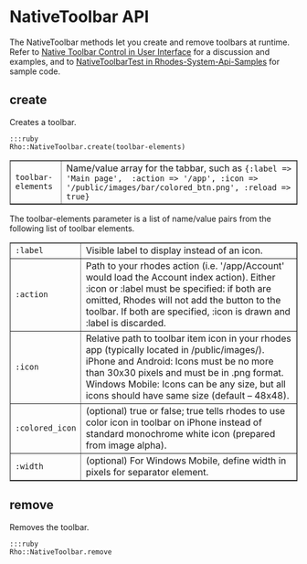 # NativeToolbar API

The NativeToolbar methods let you create and remove toolbars at runtime. Refer to [Native Toolbar Control in User Interface](../rhodes/ui#native-toolbar-control) for a discussion and examples, and to [NativeToolbarTest in Rhodes-System-Api-Samples](https://github.com/rhomobile/rhodes-system-api-samples/tree/master/app/NativeToolbarTest/) for sample code.

## create

Creates a toolbar.

	:::ruby
	Rho::NativeToolbar.create(toolbar-elements)

<table border="1">
<tr>
	<td><code>toolbar-elements</code></td>
	<td>Name/value array for the tabbar, such as <code>{:label => 'Main page',  :action => '/app', :icon => '/public/images/bar/colored_btn.png', :reload => true}</code></td>
</tr>
</table>

The toolbar-elements parameter is a list of name/value pairs from the following list of toolbar elements.

<table border="1">
<tr>
	<td><code>:label</code></td>
	<td>Visible label to display instead of an icon.</td>
</tr>
<tr>
	<td><code>:action</code></td>
	<td>Path to your rhodes action (i.e. '/app/Account' would load the Account index action). Either :icon or :label must be specified: if both are omitted, Rhodes will not add the button to the toolbar. If both are specified, :icon is drawn and :label is discarded.</td>
</tr>
<tr>
	<td><code>:icon</code></td>
	<td>Relative path to toolbar item icon in your rhodes app (typically located in /public/images/). iPhone and Android: Icons must be no more than 30x30 pixels and must be in .png format. Windows Mobile: Icons can be any size, but all icons should have same size (default – 48x48).</td>
</tr>
<tr>
	<td><code>:colored_icon</code></td>
	<td>(optional) true or false; true tells rhodes to use color icon in toolbar on iPhone instead of standard monochrome white icon (prepared from image alpha).</td>
</tr>
<tr>
	<td><code>:width</code></td>
	<td>(optional) For Windows Mobile, define width in pixels for separator element.</td>
</tr>
</table>

## remove

Removes the toolbar.

	:::ruby
	Rho::NativeToolbar.remove
